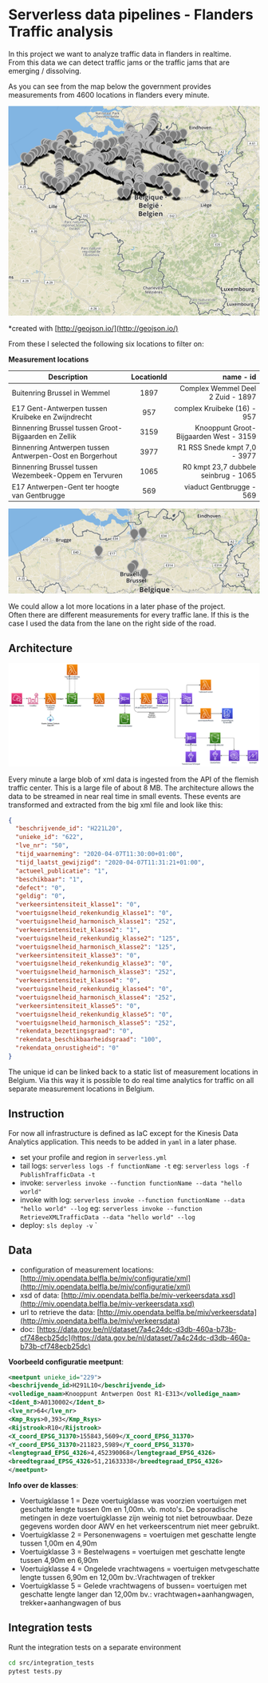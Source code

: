 # Serverless data pipelines - Flanders Traffic analysis

In this project we want to analyze traffic data in flanders in realtime.  
From this data we can detect traffic jams or the traffic jams that are emerging / dissolving.

As you can see from the map below the government provides measurements from 4600 locations in flanders every minute.

![locations-all](img/locations-all.png)

*created with [http://geojson.io/](http://geojson.io/)

From these I selected the following six locations to filter on:

**Measurement locations** 

| Description        |  LocationId           | name - id  |
| ------------- |:-------------:| -----:|
| Buitenring Brussel in Wemmel     | 1897 | Complex Wemmel Deel 2 Zuid - 1897 |
| E17 Gent-Antwerpen tussen Kruibeke en Zwijndrecht      | 957      |   complex Kruibeke (16) - 957 |
| Binnenring Brussel tussen Groot-Bijgaarden en Zellik | 3159     |    Knooppunt Groot-Bijgaarden West - 3159 |
| Binnenring Antwerpen tussen Antwerpen-Oost en Borgerhout | 3977     |    R1 RSS Snede kmpt 7,0 - 3977 |
| Binnenring Brussel tussen Wezembeek-Oppem en Tervuren | 1065     |    R0 kmpt 23,7 dubbele seinbrug - 1065 |
| E17 Antwerpen-Gent ter hoogte van Gentbrugge | 569      |    viaduct Gentbrugge - 569 |

![locations-filtered](img/locations-filtered.png)

We could allow a lot more locations in a later phase of the project.  
Often there are different measurements for every traffic lane.
If this is the case I used the data from the lane on the right side of the road.

## Architecture
![architecture.png](img/architecture.png)

Every minute a large blob of xml data is ingested from the API of the flemish traffic center.
This is a large file of about 8 MB.
The architecture allows the data to be streamed in near real time in small events.
These events are transformed and extracted from the big xml file and look like this:
```json
{
  "beschrijvende_id": "H221L20",
  "unieke_id": "622",
  "lve_nr": "50",
  "tijd_waarneming": "2020-04-07T11:30:00+01:00",
  "tijd_laatst_gewijzigd": "2020-04-07T11:31:21+01:00",
  "actueel_publicatie": "1",
  "beschikbaar": "1",
  "defect": "0",
  "geldig": "0",
  "verkeersintensiteit_klasse1": "0",
  "voertuigsnelheid_rekenkundig_klasse1": "0",
  "voertuigsnelheid_harmonisch_klasse1": "252",
  "verkeersintensiteit_klasse2": "1",
  "voertuigsnelheid_rekenkundig_klasse2": "125",
  "voertuigsnelheid_harmonisch_klasse2": "125",
  "verkeersintensiteit_klasse3": "0",
  "voertuigsnelheid_rekenkundig_klasse3": "0",
  "voertuigsnelheid_harmonisch_klasse3": "252",
  "verkeersintensiteit_klasse4": "0",
  "voertuigsnelheid_rekenkundig_klasse4": "0",
  "voertuigsnelheid_harmonisch_klasse4": "252",
  "verkeersintensiteit_klasse5": "0",
  "voertuigsnelheid_rekenkundig_klasse5": "0",
  "voertuigsnelheid_harmonisch_klasse5": "252",
  "rekendata_bezettingsgraad": "0",
  "rekendata_beschikbaarheidsgraad": "100",
  "rekendata_onrustigheid": "0"
}
```

The unique id can be linked back to a static list of measurement locations in Belgium.
Via this way it is possible to do real time analytics for traffic on all separate measurement locations in Belgium.

## Instruction

For now all infrastructure is defined as IaC except for the Kinesis Data Analytics application.
This needs to be added in `yaml` in a later phase.

* set your profile and region in `serverless.yml`
* tail logs: `serverless logs -f functionName -t` eg: `serverless logs -f PublishTrafficData -t`
* invoke: `serverless invoke --function functionName --data "hello world"`
* invoke with log: `serverless invoke --function functionName --data "hello world" --log` eg: `serverless invoke --function RetrieveXMLTrafficData --data "hello world" --log` 
* deploy: `sls deploy -v`
`

## Data

* configuration of measurement locations: [http://miv.opendata.belfla.be/miv/configuratie/xml](http://miv.opendata.belfla.be/miv/configuratie/xml)
* xsd of data: [http://miv.opendata.belfla.be/miv-verkeersdata.xsd](http://miv.opendata.belfla.be/miv-verkeersdata.xsd)
* url to retrieve the data: [http://miv.opendata.belfla.be/miv/verkeersdata](http://miv.opendata.belfla.be/miv/verkeersdata)
* doc: [https://data.gov.be/nl/dataset/7a4c24dc-d3db-460a-b73b-cf748ecb25dc](https://data.gov.be/nl/dataset/7a4c24dc-d3db-460a-b73b-cf748ecb25dc)

**Voorbeeld configuratie meetpunt**:
```xml
<meetpunt unieke_id="229">
<beschrijvende_id>H291L10</beschrijvende_id>
<volledige_naam>Knooppunt Antwerpen Oost R1-E313</volledige_naam>
<Ident_8>A0130002</Ident_8>
<lve_nr>64</lve_nr>
<Kmp_Rsys>0,393</Kmp_Rsys>
<Rijstrook>R10</Rijstrook>
<X_coord_EPSG_31370>155843,5609</X_coord_EPSG_31370>
<Y_coord_EPSG_31370>211823,5989</Y_coord_EPSG_31370>
<lengtegraad_EPSG_4326>4,452390068</lengtegraad_EPSG_4326>
<breedtegraad_EPSG_4326>51,21633338</breedtegraad_EPSG_4326>
</meetpunt>
```

**Info over de klasses**:
* Voertuigklasse 1 = Deze voertuigklasse was voorzien voertuigen met geschatte lengte tussen 0m en 1,00m. vb. moto's.
De sporadische metingen in deze voertuigklasse zijn weinig tot niet betrouwbaar.
Deze gegevens worden door AWV en het verkeerscentrum niet meer gebruikt.
* Voertuigklasse 2 = Personenwagens = voertuigen met geschatte lengte tussen 1,00m en 4,90m 
* Voertuigklasse 3 = Bestelwagens = voertuigen met geschatte lengte tussen 4,90m en 6,90m 
* Voertuigklasse 4 = Ongelede vrachtwagens = voertuigen metvgeschatte lengte tussen 6,90m en 12,00m bv.:Vrachtwagen of trekker 
* Voertuigklasse 5 = Gelede vrachtwagens of bussen= voertuigen met geschatte lengte langer dan 12,00m bv.: vrachtwagen+aanhangwagen, trekker+aanhangwagen of bus

## Integration tests

Runt the integration tests on a separate environment
```bash
cd src/integration_tests
pytest tests.py 
```

